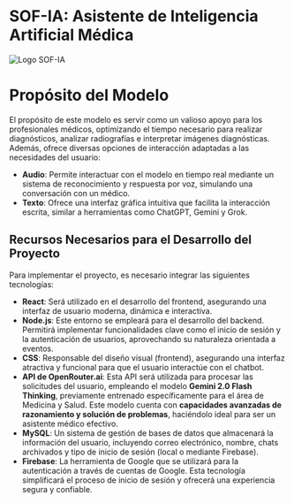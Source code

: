 
 # SOF-IA: Asistente de Inteligencia Artificial Médica
![Logo SOF-IA](https://github.com/user-attachments/assets/47933f0a-6f45-475b-b312-8372fa85eb08)

# Propósito del Modelo

El propósito de este modelo es servir como un valioso apoyo para los profesionales médicos, optimizando el tiempo necesario para realizar diagnósticos, analizar radiografías e interpretar imágenes diagnósticas. Además, ofrece diversas opciones de interacción adaptadas a las necesidades del usuario:

- **Audio**: Permite interactuar con el modelo en tiempo real mediante un sistema de reconocimiento y respuesta por voz, simulando una conversación con un médico.
- **Texto**: Ofrece una interfaz gráfica intuitiva que facilita la interacción escrita, similar a herramientas como ChatGPT, Gemini y Grok.

## Recursos Necesarios para el Desarrollo del Proyecto

Para implementar el proyecto, es necesario integrar las siguientes tecnologías:

- **React**: Será utilizado en el desarrollo del frontend, asegurando una interfaz de usuario moderna, dinámica e interactiva.
- **Node.js**: Este entorno se empleará para el desarrollo del backend. Permitirá implementar funcionalidades clave como el inicio de sesión y la autenticación de usuarios, aprovechando su naturaleza orientada a eventos.
- **CSS**: Responsable del diseño visual (frontend), asegurando una interfaz atractiva y funcional para que el usuario interactúe con el chatbot.
- **API de OpenRouter.ai**: Esta API será utilizada para procesar las solicitudes del usuario, empleando el modelo **Gemini 2.0 Flash Thinking**, previamente entrenado específicamente para el área de Medicina y Salud. Este modelo cuenta con **capacidades avanzadas de razonamiento y solución de problemas**, haciéndolo ideal para ser un asistente médico efectivo.
- **MySQL**: Un sistema de gestión de bases de datos que almacenará la información del usuario, incluyendo correo electrónico, nombre, chats archivados y tipo de inicio de sesión (local o mediante Firebase).
- **Firebase**: La herramienta de Google que se utilizará para la autenticación a través de cuentas de Google. Esta tecnología simplificará el proceso de inicio de sesión y ofrecerá una experiencia segura y confiable.

